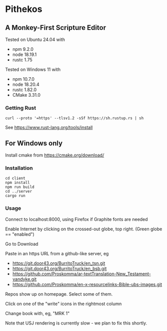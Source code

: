 # Pithekos
## A Monkey-First Scripture Editor

Tested on Ubuntu 24.04 with
- npm 9.2.0
- node 18.19.1
- rustc 1.75

Tested on Windows 11 with
- npm 10.7.0
- node 18.20.4
- rustc 1.82.0
- CMake 3.31.0

### Getting Rust
`curl --proto '=https' --tlsv1.2 -sSf https://sh.rustup.rs | sh`

See https://www.rust-lang.org/tools/install

## For Windows only
Install cmake from https://cmake.org/download/

### Installation 
```
cd client
npm install
npm run build
cd ../server
cargo run
```

### Usage
Connect to localhost:8000, using Firefox if Graphite fonts are needed

Enable Internet by clicking on the crossed-out globe, top right. (Green globe == "enabled")

Go to Download

Paste in an https URL from a github-like server, eg
- https://git.door43.org/BurritoTruck/en_tsn.git
- https://git.door43.org/BurritoTruck/en_bsb.git
- https://github.com/Proskomma/ar-textTranslation-New_Testament-vandyke.git
- https://github.com/Proskomma/en-x-resourcelinks-Bible-ubs-images.git

Repos show up on homepage. Select some of them.

Click on one of the "write" icons in the rightmost column

Change book with, eg, "MRK 1"

Note that USJ rendering is currently slow - we plan to fix this shortly.

